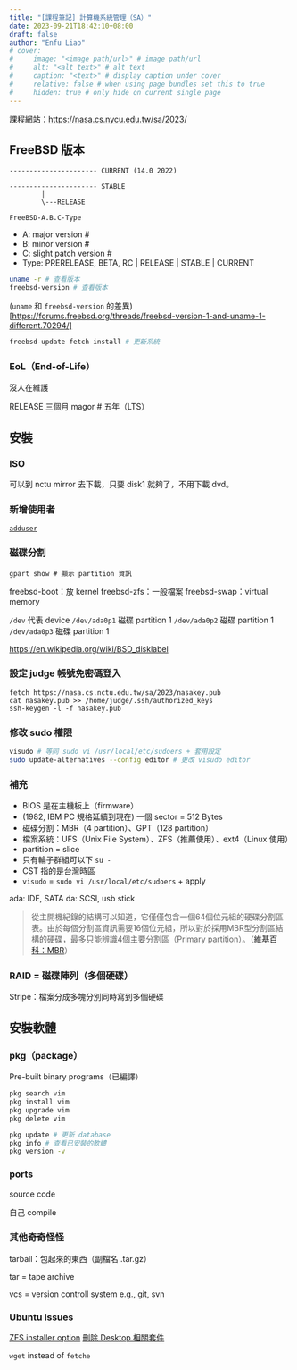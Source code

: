 ```yaml
---
title: "[課程筆記] 計算機系統管理（SA）"
date: 2023-09-21T18:42:10+08:00
draft: false
author: "Enfu Liao"
# cover:
#     image: "<image path/url>" # image path/url
#     alt: "<alt text>" # alt text
#     caption: "<text>" # display caption under cover
#     relative: false # when using page bundles set this to true
#     hidden: true # only hide on current single page
---
```


課程網站：https://nasa.cs.nycu.edu.tw/sa/2023/

## FreeBSD 版本
```
---------------------- CURRENT (14.0 2022)

---------------------- STABLE 
        |
        \---RELEASE
```

```
FreeBSD-A.B.C-Type
```
- A: major version #
- B: minor version #
- C: slight patch version #
- Type: PRERELEASE, BETA, RC | RELEASE | STABLE | CURRENT

```sh
uname -r # 查看版本
freebsd-version # 查看版本
```

(`uname` 和 `freebsd-version` 的差異)[https://forums.freebsd.org/threads/freebsd-version-1-and-uname-1-different.70294/]


```sh
freebsd-update fetch install # 更新系統
```

### EoL（End-of-Life）
沒人在維護

RELEASE 三個月
magor # 五年（LTS）


## 安裝

### ISO
可以到 nctu mirror 去下載，只要 disk1 就夠了，不用下載 dvd。


### 新增使用者
[`adduser`](https://man.freebsd.org/cgi/man.cgi?adduser(8))


### 磁碟分割
```
gpart show # 顯示 partition 資訊
```

freebsd-boot：放 kernel
freebsd-zfs：一般檔案
freebsd-swap：virtual memory

`/dev` 代表 device
`/dev/ada0p1` 磁碟 partition 1
`/dev/ada0p2` 磁碟 partition 1
`/dev/ada0p3` 磁碟 partition 1


https://en.wikipedia.org/wiki/BSD_disklabel


### 設定 judge 帳號免密碼登入
```
fetch https://nasa.cs.nctu.edu.tw/sa/2023/nasakey.pub
cat nasakey.pub >> /home/judge/.ssh/authorized_keys
ssh-keygen -l -f nasakey.pub
```

### 修改 sudo 權限

```sh
visudo # 等同 sudo vi /usr/local/etc/sudoers + 套用設定
sudo update-alternatives --config editor # 更改 visudo editor
```


### 補充
- BIOS 是在主機板上（firmware）
- (1982, IBM PC 規格延續到現在) 一個 sector = 512 Bytes
- 磁碟分割：MBR（4 partition）、GPT（128 partition）
- 檔案系統：UFS（Unix File System）、ZFS（推薦使用）、ext4（Linux 使用）
- partition = slice
- 只有輪子群組可以下 `su -`
- CST 指的是台灣時區
- `visudo` = `sudo vi /usr/local/etc/sudoers` + apply



ada: IDE, SATA
da: SCSI, usb stick


> 從主開機紀錄的結構可以知道，它僅僅包含一個64個位元組的硬碟分割區表。由於每個分割區資訊需要16個位元組，所以對於採用MBR型分割區結構的硬碟，最多只能辨識4個主要分割區（Primary partition）。（[維基百科：MBR](https://zh.wikipedia.org/zh-tw/%E4%B8%BB%E5%BC%95%E5%AF%BC%E8%AE%B0%E5%BD%95)）



### RAID = 磁碟陣列（多個硬碟）

Stripe：檔案分成多塊分別同時寫到多個硬碟

## 安裝軟體

### pkg（package）
Pre-built binary programs（已編譯）

```sh
pkg search vim
pkg install vim
pkg upgrade vim
pkg delete vim
```

```sh
pkg update # 更新 database
pkg info # 查看已安裝的軟體
pkg version -v 
```

### ports
source code

自己 compile

### 其他奇奇怪怪
tarball：包起來的東西（副檔名 .tar.gz）

tar = tape archive

vcs = version controll system e.g., git, svn



### Ubuntu Issues
[ZFS installer option](https://www.reddit.com/r/zfs/comments/gwk6dj/creating_ubuntu_server_with_zfs/)
[刪除 Desktop 相關套件](https://askubuntu.com/questions/484095/how-do-i-remove-all-desktop-related-packages-leaving-server-only)

`wget` instead of `fetche`